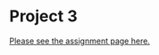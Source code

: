 # Project 3

[Please see the assignment page here.](https://jarrettbillingsley.github.io/teaching/classes/2197/cs1520/projects/proj3.html)